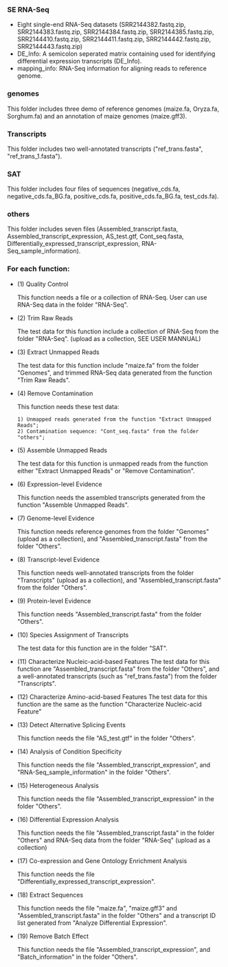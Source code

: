 ### SE RNA-Seq
- Eight single-end RNA-Seq datasets (SRR2144382.fastq.zip, SRR2144383.fastq.zip, SRR2144384.fastq.zip, SRR2144385.fastq.zip, SRR2144410.fastq.zip, SRR2144411.fastq.zip, SRR2144442.fastq.zip, SRR2144443.fastq.zip)
- DE_Info: A semicolon seperated matrix containing used for identifying differential expression transcripts (DE_Info).
- mapping_info: RNA-Seq information for aligning reads to reference genome.

### genomes
This folder includes three demo of reference genomes (maize.fa, Oryza.fa, Sorghum.fa) and an annotation of maize genomes (maize.gff3).

### Transcripts
This folder includes two well-annotated transcripts ("ref_trans.fasta", "ref_trans_1.fasta").

### SAT
This folder includes four files of sequences (negative_cds.fa, negative_cds.fa_BG.fa, positive_cds.fa, positive_cds.fa_BG.fa, test_cds.fa).

### others
This folder includes seven files (Assembled_transcript.fasta, Assembled_transcript_expression, AS_test.gtf, Cont_seq.fasta, Differentially_expressed_transcript_expression, RNA-Seq_sample_information).


### For each function:
- (1) Quality Control

  This function needs a file or a collection of RNA-Seq. User can use RNA-Seq data in the folder "RNA-Seq".

- (2) Trim Raw Reads

  The test data for this function include a collection of RNA-Seq from the folder "RNA-Seq". (upload as a collection, SEE USER MANNUAL)

- (3) Extract Unmapped Reads

  The test data for this function include "maize.fa" from the folder "Genomes", and trimmed RNA-Seq data generated from the function "Trim Raw Reads".

- (4) Remove Contamination

  This function needs these test data:
  
	  1) Unmapped reads generated from the function "Extract Unmapped Reads";
	  2) Contamination sequence: "Cont_seq.fasta" from the folder "others";

- (5) Assemble Unmapped Reads

  The test data for this function is unmapped reads from the function either "Extract Unmapped Reads" or "Remove Contamination".

- (6) Expression-level Evidence

  This function needs the assembled transcripts generated from the function "Assemble Unmapped Reads".

- (7) Genome-level Evidence

  This function needs reference genomes from the folder "Genomes" (upload as a collection), and "Assembled_transcript.fasta" from the folder "Others".

- (8) Transcript-level Evidence

  This function needs well-annotated transcripts from the folder "Transcripts" (upload as a collection), and "Assembled_transcript.fasta" from the folder "Others".

- (9) Protein-level Evidence

  This function needs "Assembled_transcript.fasta" from the folder "Others".

- (10) Species Assignment of Transcripts
  
  The test data for this function are in the folder "SAT".

- (11) Characterize Nucleic-acid-based Features
  The test data for this function are "Assembled_transcript.fasta" from the folder "Others", and a well-annotated transcripts (such as "ref_trans.fasta") from the folder "Transcripts".

- (12) Characterize Amino-acid-based Features
  The test data for this function are the same as the function "Characterize Nucleic-acid Feature"

- (13) Detect Alternative Splicing Events
  
  This function needs the file "AS_test.gtf" in the folder "Others".

- (14) Analysis of Condition Specificity

  This function needs the file "Assembled_transcript_expression", and "RNA-Seq_sample_information" in the folder "Others".

- (15) Heterogeneous Analysis

  This function needs the file "Assembled_transcript_expression" in the folder "Others".

- (16) Differential Expression Analysis

  This function needs the file "Assembled_transcript.fasta" in the folder "Others" and RNA-Seq data from the folder "RNA-Seq" (upload as a collection)

- (17) Co-expression and Gene Ontology Enrichment Analysis

  This function needs the file "Differentially_expressed_transcript_expression".

- (18) Extract Sequences

  This function needs the file "maize.fa", "maize.gff3" and "Assembled_transcript.fasta" in the folder "Others" and a transcript ID list generated from "Analyze Differential Expression".

- (19) Remove Batch Effect 

  This function needs the file "Assembled_transcript_expression", and "Batch_information" in the folder "Others".
